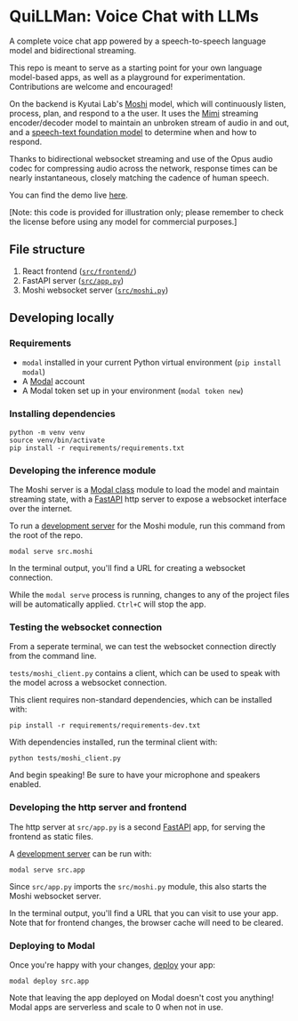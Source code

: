 # QuiLLMan: Voice Chat with LLMs

A complete voice chat app powered by a speech-to-speech language model and bidirectional streaming.

This repo is meant to serve as a starting point for your own language model-based apps, as well as a playground for experimentation. Contributions are welcome and encouraged!

On the backend is Kyutai Lab's [Moshi](https://github.com/kyutai-labs/moshi) model, which will continuously listen, process, plan, and respond to a the user. It uses the [Mimi](https://huggingface.co/kyutai/mimi) streaming encoder/decoder model to maintain an unbroken stream of audio in and out, and a [speech-text foundation model](https://huggingface.co/kyutai/moshiko-pytorch-bf16) to determine when and how to respond.

Thanks to bidirectional websocket streaming and use of the Opus audio codec for compressing audio across the network, response times can be nearly instantaneous, closely matching the cadence of human speech.

You can find the demo live [here](https://modal-labs--quillman-web.modal.run/).

[Note: this code is provided for illustration only; please remember to check the license before using any model for commercial purposes.]

## File structure

1. React frontend ([`src/frontend/`](./src/frontend/))
2. FastAPI server ([`src/app.py`](./src/app.py))
3. Moshi websocket server ([`src/moshi.py`](./src/moshi.py))

## Developing locally

### Requirements

- `modal` installed in your current Python virtual environment (`pip install modal`)
- A [Modal](http://modal.com/) account
- A Modal token set up in your environment (`modal token new`)

### Installing dependencies
```shell
python -m venv venv
source venv/bin/activate
pip install -r requirements/requirements.txt
```

### Developing the inference module

The Moshi server is a [Modal class](https://modal.com/docs/reference/modal.Cls#modalcls) module to load the model and maintain streaming state, with a [FastAPI](https://fastapi.tiangolo.com/) http server to expose a websocket interface over the internet.

To run a [development server]((https://modal.com/docs/guide/webhooks#developing-with-modal-serve)) for the Moshi module, run this command from the root of the repo.

```shell
modal serve src.moshi
```

In the terminal output, you'll find a URL for creating a websocket connection.

While the `modal serve` process is running, changes to any of the project files will be automatically applied. `Ctrl+C` will stop the app. 

### Testing the websocket connection
From a seperate terminal, we can test the websocket connection directly from the command line.

`tests/moshi_client.py` contains a client, which can be used to speak with the model across a websocket connection.

This client requires non-standard dependencies, which can be installed with:
```shell
pip install -r requirements/requirements-dev.txt
```

With dependencies installed, run the terminal client with:
```shell
python tests/moshi_client.py
```

And begin speaking! Be sure to have your microphone and speakers enabled.

### Developing the http server and frontend

The http server at `src/app.py` is a second [FastAPI](https://fastapi.tiangolo.com/) app, for serving the frontend as static files.

A [development server]((https://modal.com/docs/guide/webhooks#developing-with-modal-serve)) can be run with:

```shell
modal serve src.app
```

Since `src/app.py` imports the `src/moshi.py` module, this also starts the Moshi websocket server.


In the terminal output, you'll find a URL that you can visit to use your app. Note that for frontend changes, the browser cache will need to be cleared.

### Deploying to Modal

Once you're happy with your changes, [deploy](https://modal.com/docs/guide/managing-deployments#creating-deployments) your app:

```shell
modal deploy src.app
```

Note that leaving the app deployed on Modal doesn't cost you anything! Modal apps are serverless and scale to 0 when not in use.
